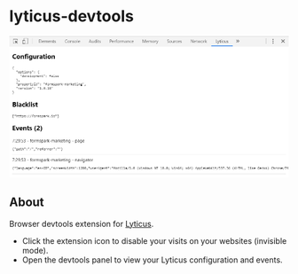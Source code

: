 #  lyticus-devtools

![Screenshot](./screenshot.png)

## About

Browser devtools extension for [Lyticus](https://www.lyticus.com?ref=lyticus-devtools-github-about).

* Click the extension icon to disable your visits on your websites (invisible mode).
* Open the devtools panel to view your Lyticus configuration and events.